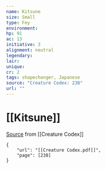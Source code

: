 ```yaml
---
name: Kitsune
size: Small
type: Fey
environment: 
hp: 91
ac: 13
initiative: 3
alignment: neutral
legendary: 
lair: 
unique: 
cr: 2
tags: shapechanger, Japanese
source: "Creature Codex: 238"
url: ""
---
```

# [[Kitsune]]

[Source](zotero://open-pdf/library/items/NTNKJRHG?page=238) from [[Creature Codex]]

```pdf
{
	"url": "[[Creature Codex.pdf]]",
	"page": [238]
}
```

